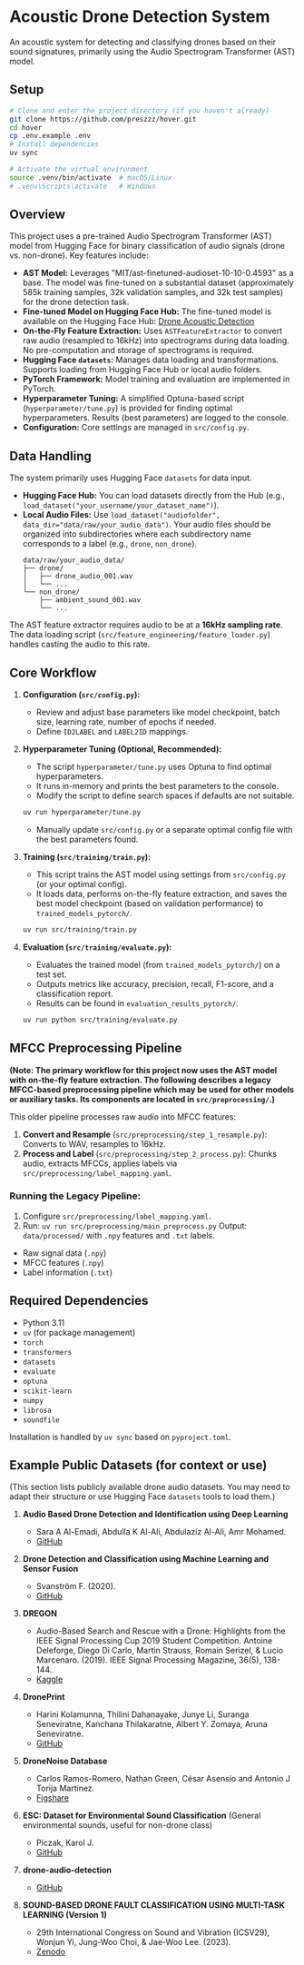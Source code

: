 # Acoustic Drone Detection System

An acoustic system for detecting and classifying drones based on their sound signatures, primarily using the Audio Spectrogram Transformer (AST) model.

## Setup

```bash
# Clone and enter the project directory (if you haven't already)
git clone https://github.com/preszzz/hover.git
cd hover
cp .env.example .env
# Install dependencies
uv sync

# Activate the virtual environment
source .venv/bin/activate  # macOS/Linux
# .venv\Scripts\activate   # Windows
```

## Overview

This project uses a pre-trained Audio Spectrogram Transformer (AST) model from Hugging Face for binary classification of audio signals (drone vs. non-drone). Key features include:

*   **AST Model:** Leverages "MIT/ast-finetuned-audioset-10-10-0.4593" as a base. The model was fine-tuned on a substantial dataset (approximately 585k training samples, 32k validation samples, and 32k test samples) for the drone detection task.
*   **Fine-tuned Model on Hugging Face Hub:** The fine-tuned model is available on the Hugging Face Hub: [Drone Acoustic Detection](https://huggingface.co/preszzz/drone-acoustic-detection)
*   **On-the-Fly Feature Extraction:** Uses `ASTFeatureExtractor` to convert raw audio (resampled to 16kHz) into spectrograms during data loading. No pre-computation and storage of spectrograms is required.
*   **Hugging Face `datasets`:** Manages data loading and transformations. Supports loading from Hugging Face Hub or local audio folders.
*   **PyTorch Framework:** Model training and evaluation are implemented in PyTorch.
*   **Hyperparameter Tuning:** A simplified Optuna-based script (`hyperparameter/tune.py`) is provided for finding optimal hyperparameters. Results (best parameters) are logged to the console.
*   **Configuration:** Core settings are managed in `src/config.py`.

## Data Handling

The system primarily uses Hugging Face `datasets` for data input.

*   **Hugging Face Hub:** You can load datasets directly from the Hub (e.g., `load_dataset("your_username/your_dataset_name")`).
*   **Local Audio Files:** Use `load_dataset("audiofolder", data_dir="data/raw/your_audio_data")`. Your audio files should be organized into subdirectories where each subdirectory name corresponds to a label (e.g., `drone`, `non_drone`).
    ```
    data/raw/your_audio_data/
    ├── drone/
    │   ├── drone_audio_001.wav
    │   └── ...
    └── non_drone/
        ├── ambient_sound_001.wav
        └── ...
    ```
The AST feature extractor requires audio to be at a **16kHz sampling rate**. The data loading script (`src/feature_engineering/feature_loader.py`) handles casting the audio to this rate.

## Core Workflow

1.  **Configuration (`src/config.py`):**
    *   Review and adjust base parameters like model checkpoint, batch size, learning rate, number of epochs if needed.
    *   Define `ID2LABEL` and `LABEL2ID` mappings.

2.  **Hyperparameter Tuning (Optional, Recommended):**
    *   The script `hyperparameter/tune.py` uses Optuna to find optimal hyperparameters.
    *   It runs in-memory and prints the best parameters to the console.
    *   Modify the script to define search spaces if defaults are not suitable.
    ```bash
    uv run hyperparameter/tune.py
    ```
    *   Manually update `src/config.py` or a separate optimal config file with the best parameters found.

3.  **Training (`src/training/train.py`):**
    *   This script trains the AST model using settings from `src/config.py` (or your optimal config).
    *   It loads data, performs on-the-fly feature extraction, and saves the best model checkpoint (based on validation performance) to `trained_models_pytorch/`.
    ```bash
    uv run src/training/train.py
    ```

4.  **Evaluation (`src/training/evaluate.py`):**
    *   Evaluates the trained model (from `trained_models_pytorch/`) on a test set.
    *   Outputs metrics like accuracy, precision, recall, F1-score, and a classification report.
    *   Results can be found in `evaluation_results_pytorch/`.
    ```bash
    uv run python src/training/evaluate.py
    ```

## MFCC Preprocessing Pipeline

**(Note: The primary workflow for this project now uses the AST model with on-the-fly feature extraction. The following describes a legacy MFCC-based preprocessing pipeline which may be used for other models or auxiliary tasks. Its components are located in `src/preprocessing/`.)**

This older pipeline processes raw audio into MFCC features:

1.  **Convert and Resample** (`src/preprocessing/step_1_resample.py`): Converts to WAV, resamples to 16kHz.
2.  **Process and Label** (`src/preprocessing/step_2_process.py`): Chunks audio, extracts MFCCs, applies labels via `src/preprocessing/label_mapping.yaml`.

### Running the Legacy Pipeline:
1.  Configure `src/preprocessing/label_mapping.yaml`.
2.  Run: `uv run src/preprocessing/main_preprocess.py`
    Output: `data/processed/` with `.npy` features and `.txt` labels.
   - Raw signal data (`.npy`)
   - MFCC features (`.npy`)
   - Label information (`.txt`)

## Required Dependencies

*   Python 3.11
*   `uv` (for package management)
*   `torch`
*   `transformers`
*   `datasets`
*   `evaluate`
*   `optuna`
*   `scikit-learn`
*   `numpy`
*   `librosa`
*   `soundfile`

Installation is handled by `uv sync` based on `pyproject.toml`.

## Example Public Datasets (for context or use)

(This section lists publicly available drone audio datasets. You may need to adapt their structure or use Hugging Face `datasets` tools to load them.)

1.  **Audio Based Drone Detection and Identification using Deep Learning**
    *   Sara A Al-Emadi, Abdulla K Al-Ali, Abdulaziz Al-Ali, Amr Mohamed.
    *   [GitHub](https://github.com/saraalemadi/DroneAudioDataset/tree/master)

2.  **Drone Detection and Classification using Machine Learning and Sensor Fusion**
    *   Svanström F. (2020).
    *   [GitHub](https://github.com/DroneDetectionThesis/Drone-detection-dataset/tree/master)

3.  **DREGON**
    *   Audio-Based Search and Rescue with a Drone: Highlights from the IEEE Signal Processing Cup 2019 Student Competition. Antoine Deleforge, Diego Di Carlo, Martin Strauss, Romain Serizel, & Lucio Marcenaro. (2019). IEEE Signal Processing Magazine, 36(5), 138-144.
    *   [Kaggle](https://www.kaggle.com/datasets/awsaf49/ieee-signal-processing-cup-2019-dataset)

4.  **DronePrint**
    *   Harini Kolamunna, Thilini Dahanayake, Junye Li, Suranga Seneviratne, Kanchana Thilakaratne, Albert Y. Zomaya, Aruna Seneviratne.
    *   [GitHub](https://github.com/DronePrint/DronePrint/tree/master)

5.  **DroneNoise Database**
    *   Carlos Ramos-Romero, Nathan Green, César Asensio and Antonio J Torija Martinez.
    *   [Figshare](https://salford.figshare.com/articles/dataset/DroneNoise_Database/22133411)

6.  **ESC: Dataset for Environmental Sound Classification** (General environmental sounds, useful for non-drone class)
    *   Piczak, Karol J.
    *   [GitHub](https://github.com/karolpiczak/ESC-50)

7.  **drone-audio-detection**
    *   [GitHub](https://github.com/BowonY/drone-audio-detection/tree/develop)

8.  **SOUND-BASED DRONE FAULT CLASSIFICATION USING MULTI-TASK LEARNING (Version 1)**
    *   29th International Congress on Sound and Vibration (ICSV29), Wonjun Yi, Jung-Woo Choi, & Jae-Woo Lee. (2023).
    *   [Zenodo](https://doi.org/10.5281/zenodo.7779574)
